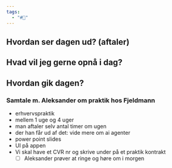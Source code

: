 ```yaml
---
tags:
  - "#📅"
---
```

## Hvordan ser dagen ud? (aftaler)


## Hvad vil jeg gerne opnå i dag?


## Hvordan gik dagen?
### Samtale m. Aleksander om praktik hos **Fjeldmann**
* erhvervspraktik
* mellem 1 uge og 4 uger
* man aftaler selv antal timer om ugen
* der han får ud af det: vide mere om ai agenter
* power point slides 
* UI på appen
* Vi skal have et CVR nr og skrive under på et praktik kontrakt
	* [ ] Aleksander prøver at ringe og høre om i morgen 